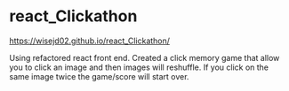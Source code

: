 # react_Clickathon

https://wisejd02.github.io/react_Clickathon/

Using refactored react front end.  Created a click memory game that allow you to click an image and then images will reshuffle.  If you click on the same image twice the game/score will start over.
